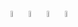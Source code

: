 <div>
  <img src="https://cdn.jsdelivr.net/gh/devicons/devicon/icons/linux/linux-original.svg" width="5%" />      <img src="https://cdn.jsdelivr.net/gh/devicons/devicon/icons/debian/debian-plain.svg" width="5%" />      <img src="https://cdn.jsdelivr.net/gh/devicons/devicon/icons/bash/bash-original.svg" width="5%" />      <img src="https://cdn.jsdelivr.net/gh/devicons/devicon/icons/go/go-original.svg" width="5%" />
          
          
          
</div>
